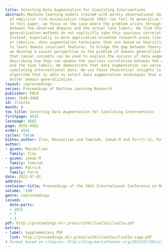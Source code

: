 ```yaml
---
title: Selecting Data Augmentation for Simulating Interventions
abstract: Machine learning models trained with purely observational data and the principle
  of empirical risk minimization (Vapnik 1992) can fail to generalize to unseen domains.
  In this paper, we focus on the case where the problem arises through spurious correlation
  between the observed domains and the actual task labels. We find that many domain
  generalization methods do not explicitly take this spurious correlation into account.
  Instead, especially in more application-oriented research areas like medical imaging
  or robotics, data augmentation techniques that are based on heuristics are used
  to learn domain invariant features. To bridge the gap between theory and practice,
  we develop a causal perspective on the problem of domain generalization. We argue
  that causal concepts can be used to explain the success of data augmentation by
  describing how they can weaken the spurious correlation between the observed domains
  and the task labels. We demonstrate that data augmentation can serve as a tool for
  simulating interventional data. We use these theoretical insights to derive a simple
  algorithm that is able to select data augmentation techniques that will lead to
  better domain generalization.
layout: inproceedings
series: Proceedings of Machine Learning Research
publisher: PMLR
issn: 2640-3498
id: ilse21a
month: 0
tex_title: Selecting Data Augmentation for Simulating Interventions
firstpage: 4555
lastpage: 4562
page: 4555-4562
order: 4555
cycles: false
bibtex_author: Ilse, Maximilian and Tomczak, Jakub M and Forr{\'e}, Patrick
author:
- given: Maximilian
  family: Ilse
- given: Jakub M
  family: Tomczak
- given: Patrick
  family: Forré
date: 2021-07-01
address:
container-title: Proceedings of the 38th International Conference on Machine Learning
volume: '139'
genre: inproceedings
issued:
  date-parts:
  - 2021
  - 7
  - 1
pdf: http://proceedings.mlr.press/v139/ilse21a/ilse21a.pdf
extras:
- label: Supplementary PDF
  link: http://proceedings.mlr.press/v139/ilse21a/ilse21a-supp.pdf
# Format based on citeproc: http://blog.martinfenner.org/2013/07/30/citeproc-yaml-for-bibliographies/
---
```

